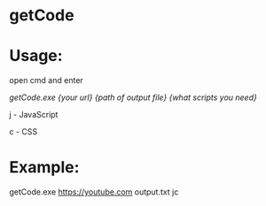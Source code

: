 # getCode
# Usage: 
open cmd and enter

*getCode.exe {your url} {path of output file} {what scripts you need}*

j - JavaScript

c - CSS
# Example:
getCode.exe https://youtube.com output.txt jc
